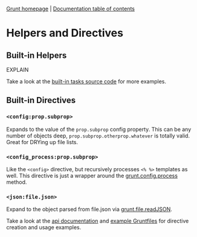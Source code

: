 [Grunt homepage](http://gruntjs.com/) | [Documentation table of contents](toc.md)

# Helpers and Directives

## Built-in Helpers
EXPLAIN

Take a look at the [built-in tasks source code](../tasks) for more examples.

## Built-in Directives

### `<config:prop.subprop>`
Expands to the value of the `prop.subprop` config property. This can be any number of objects deep, `prop.subprop.otherprop.whatever` is totally valid. Great for DRYing up file lists.

### `<config_process:prop.subprop>`
Like the `<config>` directive, but recursively processes `<% %>` templates as well. This directive is just a wrapper around the [grunt.config.process](api_config.md#gruntconfigprocess) method.

### `<json:file.json>`
Expand to the object parsed from file.json via [grunt.file.readJSON](api_file.md#gruntfilereadjson).

Take a look at the [api documentation](api.md) and [example Gruntfiles](example_gruntfiles.md) for directive creation and usage examples.
